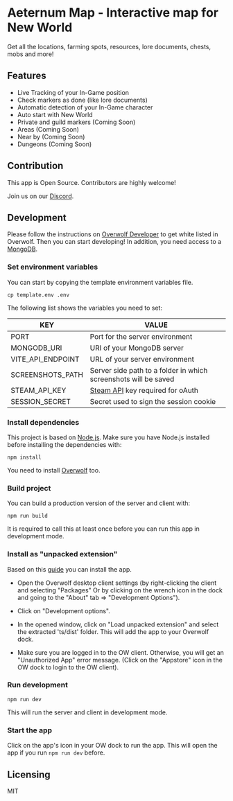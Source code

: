 # Aeternum Map - Interactive map for New World

Get all the locations, farming spots, resources, lore documents, chests, mobs and more!

## Features

- Live Tracking of your In-Game position
- Check markers as done (like lore documents)
- Automatic detection of your In-Game character
- Auto start with New World
- Private and guild markers (Coming Soon)
- Areas (Coming Soon)
- Near by (Coming Soon)
- Dungeons (Coming Soon)

## Contribution

This app is Open Source. Contributors are highly welcome!

Join us on our [Discord](https://discord.com/invite/NTZu8Px).

## Development

Please follow the instructions on [Overwolf Developer](http://developers.overwolf.com/documentation/odk-2-0-introduction/creating-your-first-app/) to get white listed in Overwolf. Then you can start developing!
In addition, you need access to a [MongoDB](https://docs.mongodb.com/manual/).

### Set environment variables

You can start by copying the template environment variables file.

```
cp template.env .env
```

The following list shows the variables you need to set:

| KEY               | VALUE                                                                     |
| ----------------- | ------------------------------------------------------------------------- |
| PORT              | Port for the server environment                                           |
| MONGODB_URI       | URI of your MongoDB server                                                |
| VITE_API_ENDPOINT | URL of your server environment                                            |
| SCREENSHOTS_PATH  | Server side path to a folder in which screenshots will be saved           |
| STEAM_API_KEY     | [Steam API](https://steamcommunity.com/dev/apikey) key required for oAuth |
| SESSION_SECRET    | Secret used to sign the session cookie                                    |

### Install dependencies

This project is based on [Node.js](https://nodejs.org/). Make sure you have Node.js installed before installing the dependencies with:

```
npm install
```

You need to install [Overwolf](https://download.overwolf.com/install/Download) too.

### Build project

You can build a production version of the server and client with:

```
npm run build
```

It is required to call this at least once before you can run this app in development mode.

### Install as "unpacked extension"

Based on this [guide](https://overwolf.github.io/docs/start/sample-app-overview#5-install-the-app-as-unpacked-extension) you can install the app.

- Open the Overwolf desktop client settings (by right-clicking the client and selecting "Packages"
  Or by clicking on the wrench icon in the dock and going to the "About" tab => "Development Options").

- Click on "Development options".

- In the opened window, click on "Load unpacked extension" and select the extracted 'ts/dist' folder.
  This will add the app to your Overwolf dock.

- Make sure you are logged in to the OW client. Otherwise, you will get an "Unauthorized App" error message. (Click on the "Appstore" icon in the OW dock to login to the OW client).

### Run development

```
npm run dev
```

This will run the server and client in development mode.

### Start the app

Click on the app's icon in your OW dock to run the app. This will open the app if you run `npm run dev` before.

## Licensing

MIT
